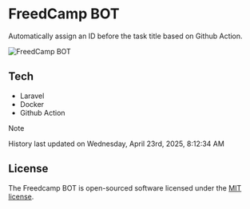 # FreedCamp BOT

Automatically assign an ID before the task title based on Github Action.

![FreedCamp BOT](https://repository-images.githubusercontent.com/737932867/7d34798b-2680-471c-b089-a78a718d3d6a)

## Tech

- Laravel
- Docker
- Github Action

> [!NOTE]  
> History last updated on Wednesday, April 23rd, 2025, 8:12:34 AM

## License

The Freedcamp BOT is open-sourced software licensed under the [MIT license](https://opensource.org/licenses/MIT).
